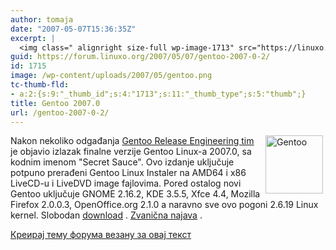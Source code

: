 ```yaml
---
author: tomaja
date: "2007-05-07T15:36:35Z"
excerpt: |
  <img class=" alignright size-full wp-image-1713" src="https://linuxo.org/wp-content/uploads/2007/05/gentoo.png" alt="Gentoo" title="Gentoo" hspace="4" width="92" height="93" align="right" />Nakon nekoliko odgađanja <a href="http://www.gentoo.org/proj/en/releng" target="_blank">Gentoo Release Engineering tim</a>  je objavio izlazak finalne verzije Gentoo Linux-a 2007.0, sa kodnim imenom &quot;Secret Sauce&quot;.  Ovo izdanje uključuje potpuno prerađeni Gentoo Linux Instaler na AMD64 i x86 LiveCD-u i LiveDVD image fajlovima.  Pored ostalog novi Gentoo uključuje GNOME 2.16.2, KDE 3.5.5, Xfce 4.4, Mozilla Firefox 2.0.0.3, OpenOffice.org 2.1.0 a naravno sve ovo pogoni 2.6.19 Linux kernel. Slobodan <a href="http://www.gentoo.org/main/en/where.xml" target="_blank" title="Gentoo 2007.0 download linkovi">download</a> . <a href="http://www.gentoo.org/proj/en/releng/release/2007.0/2007.0-press-release.txt" title="Official release ">Zvanična najava</a> .
guid: https://forum.linuxo.org/2007/05/07/gentoo-2007-0-2/
id: 1715
image: /wp-content/uploads/2007/05/gentoo.png
tc-thumb-fld:
- a:2:{s:9:"_thumb_id";s:4:"1713";s:11:"_thumb_type";s:5:"thumb";}
title: Gentoo 2007.0
url: /gentoo-2007-0-2/
---
```

<img class=" alignright size-full wp-image-1713" src="https://linuxo.org/wp-content/uploads/2007/05/gentoo.png" alt="Gentoo" title="Gentoo" hspace="4" width="92" height="93" align="right" />Nakon nekoliko odgađanja <a href="http://www.gentoo.org/proj/en/releng" target="_blank">Gentoo Release Engineering tim</a> je objavio izlazak finalne verzije Gentoo Linux-a 2007.0, sa kodnim imenom "Secret Sauce". Ovo izdanje uključuje potpuno prerađeni Gentoo Linux Instaler na AMD64 i x86 LiveCD-u i LiveDVD image fajlovima. Pored ostalog novi Gentoo uključuje GNOME 2.16.2, KDE 3.5.5, Xfce 4.4, Mozilla Firefox 2.0.0.3, OpenOffice.org 2.1.0 a naravno sve ovo pogoni 2.6.19 Linux kernel. Slobodan <a href="http://www.gentoo.org/main/en/where.xml" target="_blank" title="Gentoo 2007.0 download linkovi">download</a> . [Zvanična najava](http://www.gentoo.org/proj/en/releng/release/2007.0/2007.0-press-release.txt "Official release ") .  
<!--break-->

[Креирај тему форума везану за овај текст](https://linuxo.org/nova-tema-na-forumu/?se_pid=1715)